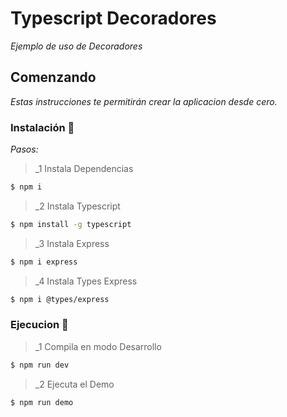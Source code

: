 # Typescript Decoradores

_Ejemplo de uso de Decoradores_

## Comenzando

_Estas instrucciones te permitirán crear la aplicacion desde cero._


### Instalación 🔧

_Pasos:_

> _1 Instala Dependencias

```bash
$ npm i
```

> _2 Instala Typescript

```bash
$ npm install -g typescript
```
> _3 Instala Express

```bash
$ npm i express
```

> _4 Instala Types Express

```bash
$ npm i @types/express
```

### Ejecucion 🚀

> _1 Compila en modo Desarrollo

```bash
$ npm run dev
```
> _2 Ejecuta el Demo

```bash
$ npm run demo
```

